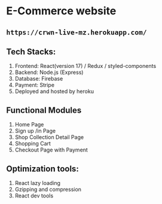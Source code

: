 # E-Commerce website

## `https://crwn-live-mz.herokuapp.com/`

## Tech Stacks:

1. Frontend: React(version 17) / Redux / styled-components
2. Backend: Node.js (Express)
3. Database: Firebase
4. Payment: Stripe
5. Deployed and hosted by heroku

## Functional Modules

1. Home Page
2. Sign up /in Page
3. Shop Collection Detail Page
4. Shopping Cart
5. Checkout Page with Payment

## Optimization tools:

1. React lazy loading
2. Gzipping and compression
3. React dev tools
